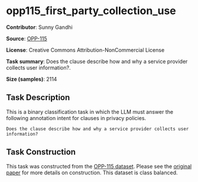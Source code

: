 # opp115_first_party_collection_use 
 **Contributor**: Sunny Gandhi
 
 **Source**: [OPP-115](https://usableprivacy.org/data)
 
 **License**: Creative Commons Attribution-NonCommercial License
 
 **Task summary**: Does the clause describe how and why a service provider collects user information?.
 
 **Size (samples)**: 2114
 
 ## Task Description
 
 This is a binary classification task in which the LLM must answer the following annotation intent for clauses in privacy policies.
 
 ```text
 Does the clause describe how and why a service provider collects user information?
 ```
 
 ## Task Construction
 
 This task was constructed from the [OPP-115 dataset](https://usableprivacy.org/data). Please see the [original paper](https://usableprivacy.org/static/files/swilson_acl_2016.pdf) for more details on construction. This dataset is class balanced.